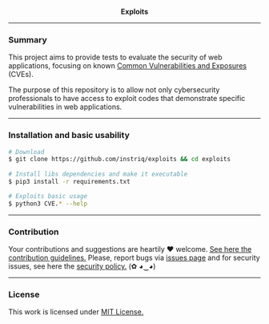 <p align="center">
  <p align="center"><b>Exploits</b></p>

---
### Summary
This project aims to provide tests to evaluate the security of web applications, focusing on known [Common Vulnerabilities and Exposures](https://cve.mitre.org/) (CVEs).

The purpose of this repository is to allow not only cybersecurity professionals to have access to exploit codes that demonstrate specific vulnerabilities in web applications.

---
### Installation and basic usability

```bash
# Download
$ git clone https://github.com/instriq/exploits && cd exploits
    
# Install libs dependencies and make it executable
$ pip3 install -r requirements.txt

# Exploits basic usage
$ python3 CVE.* --help
```
---
### Contribution

Your contributions and suggestions are heartily ♥ welcome. [See here the contribution guidelines.](/.github/CONTRIBUTING.md) Please, report bugs via [issues page](https://github.com/instriq/security-gate/issues) and for security issues, see here the [security policy.](/SECURITY.md) (✿ ◕‿◕)

---
### License

This work is licensed under [MIT License.](/LICENSE.md)